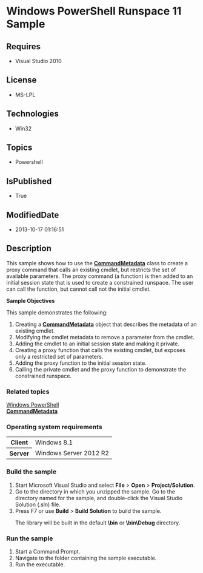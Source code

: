 # Windows PowerShell Runspace 11 Sample
## Requires
* Visual Studio 2010
## License
* MS-LPL
## Technologies
* Win32
## Topics
* Powershell
## IsPublished
* True
## ModifiedDate
* 2013-10-17 01:16:51
## Description

<div id="mainSection">
<p>This sample shows how to use the <a href="http://msdn.microsoft.com/en-us/library/windows/desktop/dd144506">
<b>CommandMetadata</b></a> class to create a proxy command that calls an existing cmdlet, but restricts the set of available parameters. The proxy command (a function) is then added to an initial session state that is used to create a constrained runspace.
 The user can call the function, but cannot call not the initial cmdlet. </p>
<p><b>Sample Objectives</b></p>
<p>This sample demonstrates the following:</p>
<ol>
<li>Creating a <a href="http://msdn.microsoft.com/en-us/library/windows/desktop/dd144506">
<b>CommandMetadata</b></a> object that describes the metadata of an existing cmdlet.
</li><li>Modifying the cmdlet metadata to remove a parameter from the cmdlet. </li><li>Adding the cmdlet to an initial session state and making it private. </li><li>Creating a proxy function that calls the existing cmdlet, but exposes only a restricted set of parameters.
</li><li>Adding the proxy function to the initial session state. </li><li>Calling the private cmdlet and the proxy function to demonstrate the constrained runspace.
</li></ol>
<p></p>
<h3><a id="related_topics"></a>Related topics</h3>
<dl><dt><a href="http://go.microsoft.com/fwlink/?LinkID=178145">Windows PowerShell</a>
</dt><dt><a href="http://msdn.microsoft.com/en-us/library/windows/desktop/dd144506"><b>CommandMetadata</b></a>
</dt></dl>
<h3>Operating system requirements</h3>
<table>
<tbody>
<tr>
<th>Client</th>
<td><dt>Windows&nbsp;8.1 </dt></td>
</tr>
<tr>
<th>Server</th>
<td><dt>Windows Server&nbsp;2012&nbsp;R2 </dt></td>
</tr>
</tbody>
</table>
<h3>Build the sample</h3>
<p></p>
<ol>
<li>Start Microsoft Visual Studio and select <b>File</b> &gt; <b>Open</b> &gt; <b>
Project/Solution</b>. </li><li>Go to the directory in which you unzipped the sample. Go to the directory named for the sample, and double-click the Visual Studio Solution (.sln) file.
</li><li>Press F7 or use <b>Build</b> &gt; <b>Build Solution</b> to build the sample.
<p>The library will be built in the default<b> \bin</b> or <b>\bin\Debug</b> directory.</p>
</li></ol>
<p></p>
<h3>Run the sample</h3>
<p></p>
<ol>
<li>Start a Command Prompt. </li><li>Navigate to the folder containing the sample executable. </li><li>Run the executable. </li></ol>
<p></p>
</div>
